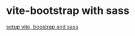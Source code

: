 # vite-bootstrap with sass

[setup vite, boostrap and sass](https://getbootstrap.com/docs/5.2/getting-started/vite/)